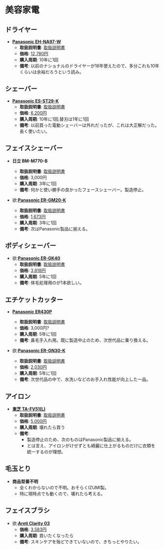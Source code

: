 美容家電
====

ドライヤー
----

- [**Panasonic EH-NA97-W**](http://panasonic.jp/hair/p-db/EH-NA97.html)
  - **取扱説明書**: [取扱説明書](http://panasonic.jp/hair/p-db/EH-NA97_manualdl.html)
  - **価格**: [12,780円](http://kakaku.com/item/K0000792354/)
  - **購入周期**: 10年に1回
  - **備考**: 以前のナショナルのドライヤーが18年使えたので、多分これも10年くらいは余裕だろうという読み。

シェーバー
----

- [**Panasonic ES-ST29-K**](http://panasonic.jp/shaver/p-db/ES-ST29.html)
  - **取扱説明書**: [取扱説明書](http://panasonic.jp/shaver/p-db/ES-ST29_manualdl.html)
  - **価格**: [6,200円](http://kakaku.com/item/K0000755204/)
  - **購入周期**: 10年に1回,替刃は1年に1回
  - **備考**: 以前買った電動シェーバーは外れだったが、これは大正解だった。長く使いたい。

フェイスシェーバー
----

- **日立 BM-M770-B**
  - **取扱説明書**: [取扱説明書](http://kadenfan.hitachi.co.jp/manual/pdf/bm-m770_a.pdf)
  - **価格**: 3,000円
  - **購入周期**: 3年に1回
  - **備考**: 何かと使い勝手の良かったフェースシェーバー。製造停止。

- 欲:[**Panasonic ER-GM20-K**](http://panasonic.jp/mens/p-db/ER-GM20.html)
  - **取扱説明書**: [取扱説明書](http://panasonic.jp/mens/p-db/ER-GM20_manualdl.html)
  - **価格**: [1,673円](http://kakaku.com/item/K0000633522/)
  - **購入周期**: 3年に1回
  - **備考**: 次はPanasonic製品に揃える。

ボディシェーバー
----
- 欲:[**Panasonic ER-GK40**](http://panasonic.jp/mens/p-db/ER-GK40.html)
  - **取扱説明書**: [取扱説明書](http://panasonic.jp/mens/p-db/ER-GK40_manualdl.html)
  - **価格**: [3,818円](http://kakaku.com/item/K0000480959/)
  - **購入周期**: 5年に1回
  - **備考**: 体毛処理用のが1本欲しい。

エチケットカッター
----

- [**Panasonic ER430P**](http://panasonic.jp/mens/p-db/ER430P.html)
  - **取扱説明書**: [取扱説明書](http://panasonic.jp/mens/p-db/ER430P_manualdl.html)
  - **価格**: 3,000円?
  - **購入周期**: 5年に1回
  - **備考**: 鼻毛手入れ用。既に製造中止のため、次世代品に乗り換える。

- 欲:[**Panasonic ER-GN30-K**](http://panasonic.jp/mens/p-db/ER-GN30.html)
  - **取扱説明書**: [取扱説明書](http://panasonic.jp/mens/p-db/ER-GN30_manualdl.html)
  - **価格**: [2,030円](http://kakaku.com/item/K0000135400/)
  - **購入周期**: 5年に1回
  - **備考**: 次世代品の中で、水洗いなどのお手入れ性能が向上した一品。

アイロン
----

- [**東芝 TA-FV51\(L\)**](http://www.toshiba.co.jp/living/irons/ta_fv51/)
  - **取扱説明書**: [取扱説明書](http://www.toshiba-living.jp/rev.php?no=84242)
  - **価格**: [5,000円](http://kakaku.com/item/21356010148/)
  - **購入周期**: 壊れたら買う
  - **備考**:
    - 製造停止のため、次のものはPanasonic製品に揃える。
    - とは言え、アイロンがけせずとも綺麗に仕上がるものだけに衣類を統一するのが理想。

毛玉とり
----

- **商品型番不明**
  - 全くわからないので不明。おそらくIZUMI製。
  - 特に現時点でも動くので、壊れたら考える。

フェイスブラシ
----

- 欲:[**Areti Clarity 03**](http://areti.jp/skincare/03.html)
  - **価格**: [3,583円](http://kakaku.com/item/K0000593558/)
  - **購入周期**: 買いたくなったら
  - **備考**: スキンケアを殆どできていないので、きちっとやりたい。

